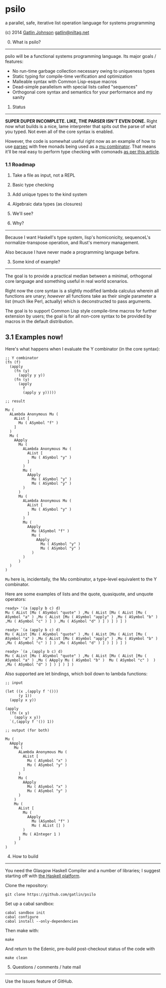 psilo
=====

a parallel, safe, iterative list operation language for systems programming

(c) 2014 [Gatlin Johnson](http://niltag.net) <gatlin@niltag.net>

0. What is psilo?
---

psilo will be a functional systems programming language. Its major goals /
features:

- No run-time garbage collection necessary owing to uniqueness types
- Static typing for compile-time verification and optimization
- Malleable syntax with Common Lisp-esque macros
- Dead-simple parallelism with special lists called "sequences"
- Orthogonal core syntax and semantics for your performance and my sanity

1. Status
---

**SUPER DUPER INCOMPLETE. LIKE, THE PARSER ISN'T EVEN DONE.** Right now what
builds is a nice, lame interpreter that spits out the parse of what you typed.
Not even all of the core syntax is enabled.

However, the code is somewhat useful right now as an example of how to use
[parsec][parsec] with free monads being used as a [mu combinator][mu]. That
means it'll be real easy to perform type checking with comonads [as per this
article][comonads].

### 1.1 Roadmap

1. Take a file as input, not a REPL
2. Basic type checking
3. Add unique types to the kind system
4. Algebraic data types (as closures)
5. We'll see?

2. Why?
---

Because I want Haskell's type system, lisp's homiconicity, sequenceL's
normalize-transpose operation, and Rust's memory management.

Also because I have never made a programming language before.

3. Some kind of example?
---

The goal is to provide a practical median between a minimal, orthogonal core
language and something useful in real world scenarios.

Right now the core syntax is a slightly modified lambda calculus wherein all
functions are unary; *however* all functions take as their single parameter a
list (much like Perl, actually) which is deconstructed to pass arguments.

The goal is to support Common Lisp style compile-time macros for further
extension by users; the goal is for all non-core syntax to be provided by
macros in the default distribution.

3.1 Examples now!
---

Here's what happens when I evaluate the Y combinator (in the core syntax):

    ;; Y combinator
    (fn (f)
      (apply
        (fn (y)
          (apply y y))
        (fn (y)
          (apply
            f
            (apply y y)))))

    ;; result

    Mu (
      ALambda Anonymous Mu (
        AList [
          Mu ( ASymbol "f" )
        ]
      )
      Mu (
        AApply
          Mu (
            ALambda Anonymous Mu (
              AList [
                Mu ( ASymbol "y" )
              ]
            )
            Mu (
              AApply
                Mu ( ASymbol "y" )
                Mu ( ASymbol "y" )
            )
          )
          Mu (
            ALambda Anonymous Mu (
              AList [
                Mu ( ASymbol "y" )
              ]
            )
            Mu (
              AApply
                Mu (ASymbol "f" )
                Mu (
                  AApply
                    Mu ( ASymbol "y" )
                    Mu ( ASymbol "y" )
                )
            )
          )
      )
    )

`Mu` here is, incidentally, the Mu combinator, a type-level equivalent to the Y combinator.

Here are some examples of lists and the quote, quasiquote, and unquote operators:

    ready> '(a (apply b c) d)
    Mu ( AList [Mu ( ASymbol "quote" ) ,Mu ( AList [Mu ( AList [Mu ( ASymbol "a" ) ,Mu ( AList [Mu ( ASymbol "apply" ) ,Mu ( ASymbol "b" ) ,Mu ( ASymbol "c" ) ] ) ,Mu ( ASymbol "d" ) ] ) ] ) ] )

    ready> `(a (apply b c) d)
    Mu ( AList [Mu ( ASymbol "quote" ) ,Mu ( AList [Mu ( AList [Mu ( ASymbol "a" ) ,Mu ( AList [Mu ( ASymbol "apply" ) ,Mu ( ASymbol "b" ) ,Mu ( ASymbol "c" ) ] ) ,Mu ( ASymbol "d" ) ] ) ] ) ] )

    ready> `(a ,(apply b c) d)
    Mu ( AList [Mu ( ASymbol "quote" ) ,Mu ( AList [Mu ( AList [Mu ( ASymbol "a" ) ,Mu ( AApply Mu ( ASymbol "b" )  Mu ( ASymbol "c" )  ) ,Mu ( ASymbol "d" ) ] ) ] ) ] ) 

Also supported are let bindings, which boil down to lambda functions:

    ;; input

    (let ((x ,(apply f '()))
          (y 1))
      (apply x y))

    (apply
      (fn (x y)
        (apply x y))
      `(,(apply f '()) 1))

    ;; output (for both)

    Mu (
      AApply
        Mu (
          ALambda Anonymous Mu (
            AList [
              Mu ( ASymbol "x" )
              Mu ( ASymbol "y" )
            ]
          )
          Mu (
            AApply
              Mu ( ASymbol "x" )
              Mu ( ASymbol "y" )
          )
        )
        Mu (
          AList [
            Mu (
              AApply
                Mu (ASymbol "f" )
                Mu ( AList [] )
            )
            Mu ( AInteger 1 )
          ]
        )
    )

4. How to build
---

You need the Glasgow Haskell Compiler and a number of libraries; I suggest
starting off with [the Haskell platform][haskellplatform].

Clone the repository:

    git clone https://github.com/gatlin/psilo

Set up a cabal sandbox:

    cabal sandbox init
    cabal configure
    cabal install --only-dependencies

Then make with:

    make

And return to the Edenic, pre-build post-checkout status of the code with

    make clean

5. Questions / comments / hate mail
---

Use the Issues feature of GitHub.

[parsec]: http://hackage.haskell.org/package/parsec

[mu]:
http://debasishg.blogspot.com/2012/01/learning-type-level-fixpoint-combinator.html

[comonads]: http://brianmckenna.org/blog/type_annotation_cofree

[haskellplatform]: http://haskell.org/platform
